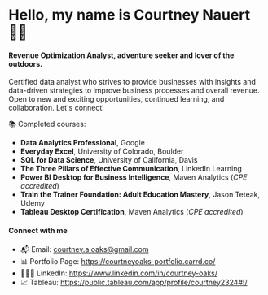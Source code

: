 # Hello, my name is Courtney Nauert 👋🏼

#### **Revenue Optimization Analyst, adventure seeker and lover of the outdoors.**

Certified data analyst who strives to provide businesses with insights and data-driven strategies to improve business processes and overall revenue.
Open to new and exciting opportunities, continued learning, and collaboration. Let's connect!


📚 Completed courses:
- **Data Analytics Professional**, Google
- **Everyday Excel**, University of Colorado, Boulder
- **SQL for Data Science**, University of California, Davis
- **The Three Pillars of Effective Communication**, LinkedIn Learning
- **Power BI Desktop for Business Intelligence**, Maven Analytics (*CPE accredited*)
- **Train the Trainer Foundation: Adult Education Mastery**, Jason Teteak, Udemy
- **Tableau Desktop Certification**, Maven Analytics (*CPE accredited*)


#### Connect with me
- 📬 Email: courtney.a.oaks@gmail.com
- 📊 Portfolio Page: https://courtneyoaks-portfolio.carrd.co/
- 👩🏻‍💻 LinkedIn: https://www.linkedin.com/in/courtney-oaks/
- 📈 Tableau: https://public.tableau.com/app/profile/courtney2324#!/
